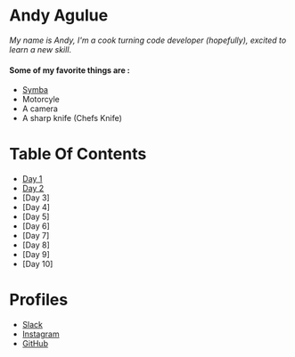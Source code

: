 # Andy Agulue
 *My name is Andy, I'm a cook turning code developer (hopefully), excited to learn a new skill*. 
#### Some of my favorite things are :
- [Symba](./_IMG_0007.JPG)
- Motorcyle
- A camera
- A sharp knife (Chefs Knife)

# Table Of Contents
- [Day 1](markdown.md)
- [Day 2](coderscomputer.md)
- [Day 3]
- [Day 4]
- [Day 5]
- [Day 6]
- [Day 7]
- [Day 8]
- [Day 9]
- [Day 10]

# Profiles
- [Slack](https://app.slack.com/client/T039KG69K/D01E93TG3FF/user_profile/U01F21S5P08)
- [Instagram](https://www.instagram.com/nubian_roamer/)
- [GitHub](https://github.com/AndyAgulue)
